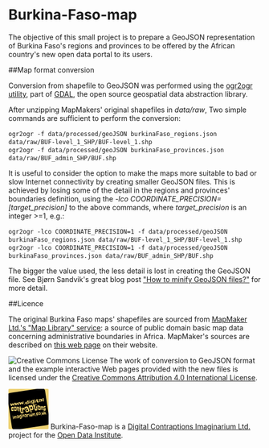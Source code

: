 Burkina-Faso-map
================

The objective of this small project is to prepare a GeoJSON representation of Burkina Faso's regions and provinces to be offered by the African country's new open data portal to its users.

##Map format conversion

Conversion from shapefile to GeoJSON was performed using the [ogr2ogr utility](http://www.gdal.org/ogr2ogr.html), part of [GDAL](http://www.gdal.org/index.html), the open source geospatial data abstraction library. 

After unzipping MapMakers' original shapefiles in *data/raw*, Two simple commands are sufficient to perform the conversion:

    ogr2ogr -f data/processed/geoJSON burkinaFaso_regions.json data/raw/BUF-level_1_SHP/BUF-level_1.shp
    ogr2ogr -f data/processed/geoJSON burkinaFaso_provinces.json data/raw/BUF_admin_SHP/BUF.shp

It is useful to consider the option to make the maps more suitable to bad or slow Internet connectivity by creating smaller GeoJSON files. This is achieved by losing some of the detail in the regions and provinces' boundaries definition, using the *-lco COORDINATE_PRECISION=[target_precision]* to the above commands, where *target_precision* is an integer >=1, e.g.:

    ogr2ogr -lco COORDINATE_PRECISION=1 -f data/processed/geoJSON burkinaFaso_regions.json data/raw/BUF-level_1_SHP/BUF-level_1.shp
    ogr2ogr -lco COORDINATE_PRECISION=1 -f data/processed/geoJSON burkinaFaso_provinces.json data/raw/BUF_admin_SHP/BUF.shp

The bigger the value used, the less detail is lost in creating the GeoJSON file. See Bjørn Sandvik's great blog post ["How to minify GeoJSON files?"](http://blog.thematicmapping.org/2012/11/how-to-minify-geojson-files.html?utm_source=feedburner&utm_medium=feed&utm_campaign=Feed%3A+thematicmapping+%28thematic+mapping+blog%29) for more detail.

##Licence

The original Burkina Faso maps' shapefiles are sourced from [MapMaker Ltd.'s "Map Library" service](http://www.mapmakerdata.co.uk.s3-website-eu-west-1.amazonaws.com/library/index.htm): a source of public domain basic map data concerning administrative boundaries in Africa. MapMaker's sources are described on [this web page](http://www.mapmakerdata.co.uk.s3-website-eu-west-1.amazonaws.com/library/sources.htm) on their website.

![Creative Commons License](http://i.creativecommons.org/l/by/4.0/88x31.png "Creative Commons License") The work of conversion to GeoJSON format and the example interactive Web pages provided with the new files is licensed under the [Creative Commons Attribution 4.0 International License](http://creativecommons.org/licenses/by/4.0/).

![Digital Contraptions Imaginarium's logo](images/dicoim.png) Burkina-Faso-map is a [Digital Contraptions Imaginarium Ltd.](http://www.digitalcontraptionsimaginarium.co.uk/) project for the [Open Data Institute](http://theodi.org/).